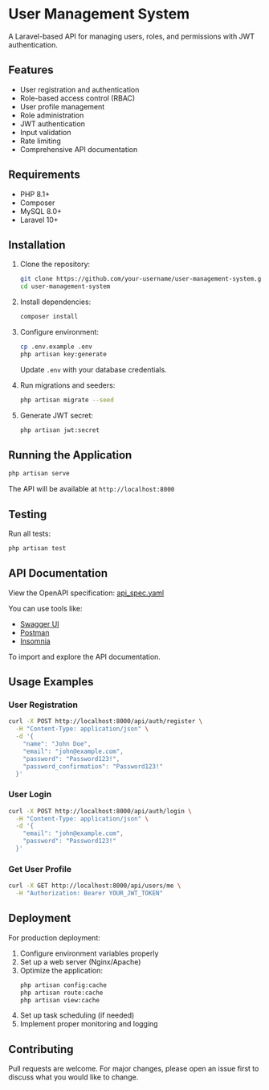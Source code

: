 # User Management System

A Laravel-based API for managing users, roles, and permissions with JWT authentication.

## Features
- User registration and authentication
- Role-based access control (RBAC)
- User profile management
- Role administration
- JWT authentication
- Input validation
- Rate limiting
- Comprehensive API documentation

## Requirements
- PHP 8.1+
- Composer
- MySQL 8.0+
- Laravel 10+

## Installation
1. Clone the repository:
   ```bash
   git clone https://github.com/your-username/user-management-system.git
   cd user-management-system
   ```

2. Install dependencies:
   ```bash
   composer install
   ```

3. Configure environment:
   ```bash
   cp .env.example .env
   php artisan key:generate
   ```
   Update `.env` with your database credentials.

4. Run migrations and seeders:
   ```bash
   php artisan migrate --seed
   ```

5. Generate JWT secret:
   ```bash
   php artisan jwt:secret
   ```

## Running the Application
```bash
php artisan serve
```
The API will be available at `http://localhost:8000`

## Testing
Run all tests:
```bash
php artisan test
```

## API Documentation
View the OpenAPI specification: [api_spec.yaml](api_spec.yaml)

You can use tools like:
- [Swagger UI](https://swagger.io/tools/swagger-ui/)
- [Postman](https://www.postman.com/)
- [Insomnia](https://insomnia.rest/)

To import and explore the API documentation.

## Usage Examples
### User Registration
```bash
curl -X POST http://localhost:8000/api/auth/register \
  -H "Content-Type: application/json" \
  -d '{
    "name": "John Doe",
    "email": "john@example.com",
    "password": "Password123!",
    "password_confirmation": "Password123!"
  }'
```

### User Login
```bash
curl -X POST http://localhost:8000/api/auth/login \
  -H "Content-Type: application/json" \
  -d '{
    "email": "john@example.com",
    "password": "Password123!"
  }'
```

### Get User Profile
```bash
curl -X GET http://localhost:8000/api/users/me \
  -H "Authorization: Bearer YOUR_JWT_TOKEN"
```

## Deployment
For production deployment:
1. Configure environment variables properly
2. Set up a web server (Nginx/Apache)
3. Optimize the application:
   ```bash
   php artisan config:cache
   php artisan route:cache
   php artisan view:cache
   ```
4. Set up task scheduling (if needed)
5. Implement proper monitoring and logging

## Contributing
Pull requests are welcome. For major changes, please open an issue first to discuss what you would like to change.
